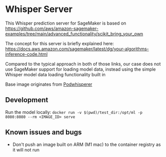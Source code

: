 # Whisper Server

This Whisper prediction server for SageMaker is based on 
https://github.com/aws/amazon-sagemaker-examples/tree/main/advanced_functionality/scikit_bring_your_own

The concept for this server is briefly explained here: https://docs.aws.amazon.com/sagemaker/latest/dg/your-algorithms-inference-code.html

Compared to the typical approach in both of those links, our case does not use SageMaker support for loading model data, instead using the simple Whisper model data loading functionality built in

Base image originates from [Podwhisperer](https://github.com/fourTheorem/podwhisperer)

## Development
Run the model locally:
`docker run -v $(pwd)/test_dir:/opt/ml -p 8080:8080 --rm <IMAGE_ID> serve`

## Known issues and bugs
* Don't push an image built on ARM (M1 mac) to the container registry as it will not run

